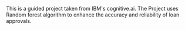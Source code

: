This is a guided project taken from IBM's cognitive.ai.
The Project uses Random forest algorithm to enhance the accuracy and reliability of loan approvals.
